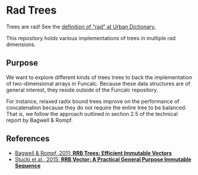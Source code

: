 # Rad Trees #

Trees are rad! See the [definition of "rad" at Urban Dictionary.](http://www.urbandictionary.com/define.php?term=Rad)

This repository holds various implementations of trees in multiple rad dimensions.

## Purpose ##

We want to explore different kinds of trees trees to back the implementation of two-dimensional arrays in Funcalc. Because these data structures are of general interest, they reside outside of the Funcalc repository.

For instance, relaxed radix bound trees improve on the performance of concatenation because they do not require the entire tree to be balanced. That is, we follow the approach outlined in section 2.5 of the technical report by Bagwell & Rompf.

## References ##

- [Bagwell & Rompf, 2011: **RRB Trees: Efficient Immutable Vectors**](http://infoscience.epfl.ch/record/169879/files/RMTrees.pdf)
- [Stucki et al., 2015: **RRB Vector: A Practical General Purpose Immutable Sequence**](http://dl.acm.org/citation.cfm?id=2784739)
